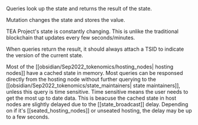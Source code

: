 Queries look up the state and returns the result of the state. 

Mutation changes the state and stores the value.

TEA Project's state is constantly changing. This is unlike the traditional blockchain that updates every few seconds/minutes. 

When queries return the result, it should always attach a TSID to indicate the version of the current state.

Most of the [[obsidian/Sep2022_tokenomics/hosting_nodes| hosting nodes]] have a cached state in memory. Most queries can be responsed directly from the hosting node without further querying to the [[obsidian/Sep2022_tokenomics/state_maintainers| state maintainers]], unless this query is time sensitive. Time sensitive means the user needs to get the most up to date data. This is beacuse the cached state in host nodes are slightly delayed due to the [[state_broadcast]] delay. Depending on if it's [[seated_hosting_nodes]] or unseated hosting, the delay may be up to a few seconds. 

